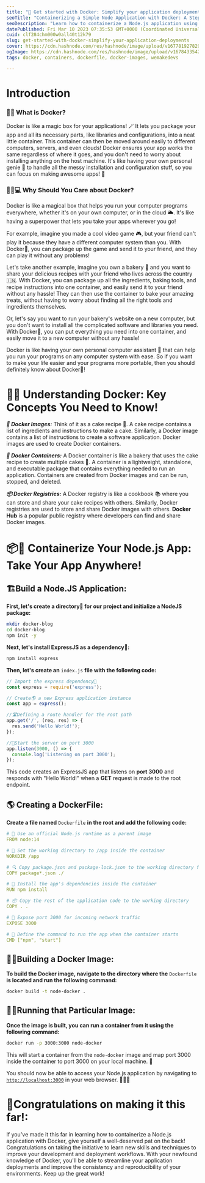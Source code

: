 ```yaml
---
title: "🐳 Get started with Docker: Simplify your application deployments! 🚀"
seoTitle: "Containerizing a Simple Node Application with Docker: A Step-by-Step"
seoDescription: "Learn how to containerize a Node.js application using Docker with this guide. Follow along with our Dockerfile example to see how to set up your container."
datePublished: Fri Mar 10 2023 07:35:53 GMT+0000 (Coordinated Universal Time)
cuid: clf284chm000w0all40t12k79
slug: get-started-with-docker-simplify-your-application-deployments
cover: https://cdn.hashnode.com/res/hashnode/image/upload/v1677819278297/315b7b79-5e78-4cdf-8e3e-65edef5a76ad.jpeg
ogImage: https://cdn.hashnode.com/res/hashnode/image/upload/v1678433542138/a17fc6bd-49d4-429a-94b7-d4aee5cbaa8a.jpeg
tags: docker, containers, dockerfile, docker-images, wemakedevs

---
```


# Introduction

### 🐳🤔 What is Docker?

Docker is like a magic box for your applications! 🪄 It lets you package your app and all its necessary parts, like libraries and configurations, into a neat little container. This container can then be moved around easily to different computers, servers, and even clouds! Docker ensures your app works the same regardless of where it goes, and you don't need to worry about installing anything on the host machine. It's like having your own personal genie 🧞 to handle all the messy installation and configuration stuff, so you can focus on making awesome apps! 🚀

### 🤔🤖💻 Why Should You Care about Docker?

Docker is like a magical box that helps you run your computer programs everywhere, whether it's on your own computer, or in the cloud 🌥️. It's like having a superpower that lets you take your apps wherever you go!

For example, imagine you made a cool video game 🎮, but your friend can't play it because they have a different computer system than you. With Docker🐳, you can package up the game and send it to your friend, and they can play it without any problems!

Let's take another example, imagine you own a bakery 🧁 and you want to share your delicious recipes with your friend who lives across the country🇮🇳. With Docker, you can package up all the ingredients, baking tools, and recipe instructions into one container, and easily send it to your friend without any hassle! They can then use the container to bake your amazing treats, without having to worry about finding all the right tools and ingredients themselves.

Or, let's say you want to run your bakery's website on a new computer, but you don't want to install all the complicated software and libraries you need. With Docker🐳, you can put everything you need into one container, and easily move it to a new computer without any hassle!

Docker is like having your own personal computer assistant 🤖 that can help you run your programs on any computer system with ease. So if you want to make your life easier and your programs more portable, then you should definitely know about Docker🐳!

# 🐳🧠 Understanding Docker: Key Concepts You Need to Know!

***🌟 Docker Images:*** Think of it as a cake recipe 🎂. A cake recipe contains a list of ingredients and instructions to make a cake. Similarly, a Docker image contains a list of instructions to create a software application. Docker images are used to create Docker containers.

***🐳 Docker Containers:*** A Docker container is like a bakery that uses the cake recipe to create multiple cakes 🧁. A container is a lightweight, standalone, and executable package that contains everything needed to run an application. Containers are created from Docker images and can be run, stopped, and deleted.

***📦 Docker Registries:*** A Docker registry is like a cookbook 📚 where you can store and share your cake recipes with others. Similarly, Docker registries are used to store and share Docker images with others. **Docker Hub** is a popular public registry where developers can find and share Docker images.

# 📦🔗 Containerize Your Node.js App: Take Your App Anywhere!

## 🏗️Build a Node.JS Application:

**First, let's create a directory📂 for our project and initialize a NodeJS package:**

```bash
mkdir docker-blog
cd docker-blog
npm init -y
```

**Next, let's install ExpressJS as a dependency🚀:**

```bash
npm install express
```

**Then, let's create an** `index.js` **file with the following code:**

```javascript
// Import the express dependency🚀
const express = require('express');

// Create🌎 a new Express application instance
const app = express();

//🛣️Defining a route handler for the root path
app.get('/', (req, res) => {
  res.send('Hello World!');
});

//🚪Start the server on port 3000
app.listen(3000, () => {
  console.log('Listening on port 3000');
});
```

This code creates an ExpressJS app that listens on **port 3000** and responds with "Hello World!" when a **GET** request is made to the root endpoint.

## 🌎 Creating a DockerFile:

**Create a file named** `Dockerfile` **in the root and add the following code:**

```yaml
# 🐳 Use an official Node.js runtime as a parent image
FROM node:14

# 📁 Set the working directory to /app inside the container
WORKDIR /app

# 🔍 Copy package.json and package-lock.json to the working directory from host machine
COPY package*.json ./

# 🏃 Install the app's dependencies inside the container
RUN npm install

# 📦 Copy the rest of the application code to the working directory
COPY . .

# 🚪 Expose port 3000 for incoming network traffic
EXPOSE 3000

# 👋 Define the command to run the app when the container starts
CMD ["npm", "start"]
```

## 👷‍♂️Building a Docker Image:

**To build the Docker image, navigate to the directory where the** `Dockerfile` **is located and run the following command:**

```bash
docker build -t node-docker .
```

## 🏃‍♀️Running that Particular Image:

**Once the image is built, you can run a container from it using the following command:**

```bash
docker run -p 3000:3000 node-docker
```

This will start a container from the `node-docker` image and map port 3000 inside the container to port 3000 on your local machine. 🎉

You should now be able to access your Node.js application by navigating to [`http://localhost:3000`](http://localhost:3000) in your web browser. 🚀👨‍💻

# 🎉Congratulations on making it this far!:

If you've made it this far in learning how to containerize a Node.js application with Docker, give yourself a well-deserved pat on the back! Congratulations on taking the initiative to learn new skills and techniques to improve your development and deployment workflows. With your newfound knowledge of Docker, you'll be able to streamline your application deployments and improve the consistency and reproducibility of your environments. Keep up the great work!